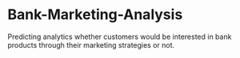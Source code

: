 # Bank-Marketing-Analysis
Predicting analytics whether customers would be interested in bank products through their marketing strategies or not.
